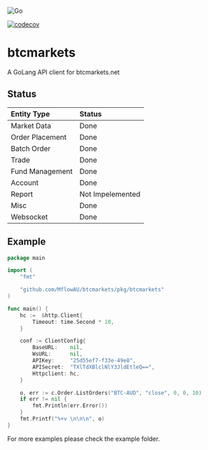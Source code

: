 ![Go](https://github.com/MflowAU/btcmarkets/workflows/Go/badge.svg?branch=master)

[![codecov](https://codecov.io/gh/MflowAU/btcmarkets/branch/master/graph/badge.svg)](https://codecov.io/gh/MflowAU/btcmarkets)

# btcmarkets
A GoLang API client for btcmarkets.net

## Status

| Entity Type  | Status             |
| :----------- |:--------------------
| Market Data  | Done
| Order Placement | Done
| Batch Order     | Done
| Trade           | Done
| Fund Management | Done
| Account         | Done
| Report          | Not Impelemented
| Misc            | Done
|Websocket        | Done

## Example

```go
package main

import (
    "fmt"

    "github.com/MflowAU/btcmarkets/pkg/btcmarkets"
)

func main() {
    hc :=  &http.Client{
        Timeout: time.Second * 10,
    }

    conf := ClientConfig{
        BaseURL:    nil,
        WsURL:      nil,
        APIKey:     "25d55ef7-f33e-49e8",
        APISecret:  "TXlTdXBlclNlY3JldEtleQ==",
        Httpclient: hc,
    }

    o, err := c.Order.ListOrders("BTC-AUD", "close", 0, 0, 10)
    if err != nil {
        fmt.Println(err.Error())
    }
    fmt.Printf("%+v \n\n\n", o)
}

```

For more examples please check the example folder.
